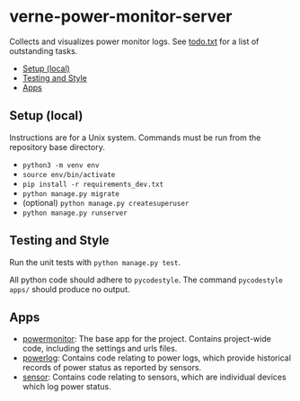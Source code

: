 # verne-power-monitor-server

Collects and visualizes power monitor logs. See [todo.txt](todo.txt) for a list of outstanding tasks.

- [Setup (local)](#setup-local)
- [Testing and Style](#test)
- [Apps](#apps)

## Setup (local)
Instructions are for a Unix system. Commands must be run from the repository base directory.
- `python3 -m venv env`
- `source env/bin/activate`
- `pip install -r requirements_dev.txt`
- `python manage.py migrate`
- (optional) `python manage.py createsuperuser`
- `python manage.py runserver`

## Testing and Style
Run the unit tests with `python manage.py test`.

All python code should adhere to `pycodestyle`. The command `pycodestyle apps/` should produce no output.

## Apps
- [powermonitor](apps/powermonitor): The base app for the project. Contains project-wide code, including the settings and urls files.
- [powerlog](apps/powerlog): Contains code relating to power logs, which provide historical records of power status as reported by sensors.
- [sensor](apps/sensor): Contains code relating to sensors, which are individual devices which log power status.
